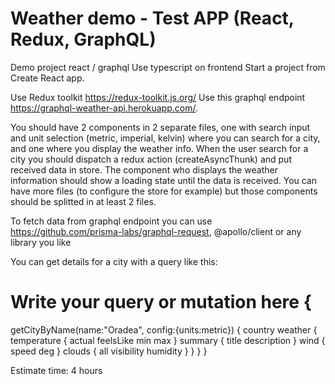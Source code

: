# Weather demo - Test APP (React, Redux, GraphQL)

Demo project react / graphql
Use typescript on frontend
Start a project from Create React app.

Use Redux toolkit ​https://redux-toolkit.js.org/
Use this graphql endpoint ​https://graphql-weather-api.herokuapp.com/​.

You should have ​2 components in 2 separate files​, one with search input and unit selection (​metric, imperial, kelvin​) where you can search for a city, and one where you display the weather info. When the user search for a city you should dispatch a redux action (createAsyncThunk) and put received data in store.
The component who displays the weather information should show a loading state until the data is received.
You can have more files (to configure the store for example) but those components should be splitted in at least 2 files.

To fetch data from graphql endpoint you can use https://github.com/prisma-labs/graphql-request​, @apollo/client or any library you like

You can get details for a city with a query like this:
   
# Write your query or mutation here {
getCityByName(name:"Oradea", config:{units:metric}) { country
weather {
temperature { actual feelsLike min
max }
summary { title
description
} wind {
speed
deg }
clouds { all
visibility
humidity }
} }
}

Estimate time:​ 4 hours
